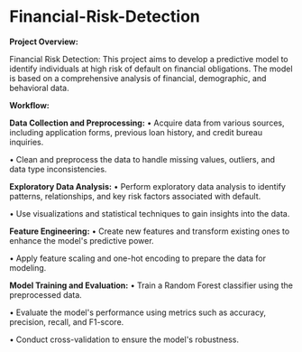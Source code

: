 # Financial-Risk-Detection

**Project Overview:**

Financial Risk Detection: This project aims to develop a predictive model to identify individuals at high risk of default on financial obligations. The model is based on a comprehensive analysis of financial, demographic, and behavioral data.

**Workflow:**

**Data Collection and Preprocessing:** 
• Acquire data from various sources, including application forms, previous loan history, and credit bureau inquiries. 

• Clean and preprocess the data to handle missing values, outliers, and data type inconsistencies.

**Exploratory Data Analysis:** 
• Perform exploratory data analysis to identify patterns, relationships, and key risk factors associated with default. 

• Use visualizations and statistical techniques to gain insights into the data.

**Feature Engineering:** 
• Create new features and transform existing ones to enhance the model's predictive power. 

• Apply feature scaling and one-hot encoding to prepare the data for modeling.

**Model Training and Evaluation:** 
• Train a Random Forest classifier using the preprocessed data. 

• Evaluate the model's performance using metrics such as accuracy, precision, recall, and F1-score. 

• Conduct cross-validation to ensure the model's robustness.
